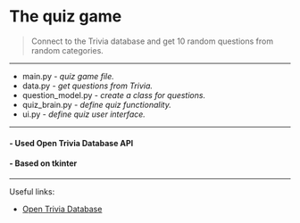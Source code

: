# The quiz game

> Connect to the Trivia database and get 10 random questions from random categories.
---
* main.py - _quiz game file._
* data.py - _get questions from Trivia._
* question_model.py - _create a class for questions._
* quiz_brain.py - _define quiz functionality._
* ui.py - _define quiz user interface._
---
#### - Used Open Trivia Database API
#### - Based on tkinter
---
Useful links:  
- [Open Trivia Database](https://opentdb.com/)

